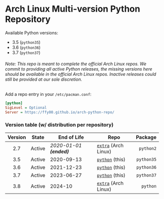 # Arch Linux Multi-version Python Repository

Available  Python versions:
  - 3.5 (`python35`)
  - 3.6 (`python36`)
  - 3.7 (`python37`)

###### Note: This repo is meant to complete the official Arch Linux repos. We commit to providing all active Python releases, the missing versions here should be available in the official Arch Linux repos. Inactive releases could still be provided at our sole discretion.

Add a repo entry in your `/etc/pacman.conf`:
```ini
[python]
SigLevel = Optional
Server = https://ffy00.github.io/arch-python-repo/
```

### Version table (w/ distribution per repository)

| Version |  State   |        End of Life       |          Repo          |  Package   |
|:-------:|:--------:| ------------------------ | ---------------------- | ----------:|
| 2.7     | Active   | *2020-01-01 **(ended)*** | [`extra`] (Arch Linux) | `python2`  |
| 3.5     | Active   | 2020-09-13               | [`python`] (this)      | `python35` |
| 3.6     | Active   | 2021-12-23               | [`python`] (this)      | `python36` |
| 3.7     | Active   | 2023-06-27               | [`python`] (this)      | `python37` |
| 3.8     | Active   | 2024-10                  | [`extra`] (Arch Linux) | `python`   |

[`extra`]: https://www.archlinux.org/packages/?repo=Extra
[`python`]: https://github.com/FFY00/arch-python-repo
